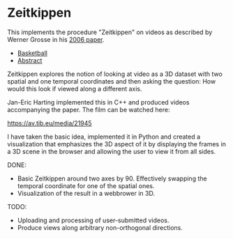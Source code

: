 # Zeitkippen
This implements the procedure "Zeitkippen" on videos as described by Werner Grosse in his [2006 paper](https://core.ac.uk/download/pdf/14510663.pdf).

* [Basketball](https://zeitkippen.qvwx.de/index.html?q=_Basketball)
* [Abstract](https://zeitkippen.qvwx.de/index.html?q=_Abstract)

Zeitkippen explores the notion of looking at video as a 3D dataset with two spatial and one temporal coordinates and then asking the question: How would this look if viewed along a different axis.

Jan-Eric Harting implemented this in C++ and produced videos accompanying the paper. The film can be watched here:

https://av.tib.eu/media/21945

I have taken the basic idea, implemented it in Python and created a visualization that emphasizes the 3D aspect of it by displaying the frames in a 3D scene in the browser and allowing the user to view it from all sides.

DONE:

* Basic Zeitkippen around two axes by 90. Effectively swapping the temporal coordinate for one of the spatial ones.
* Visualization of the result in a webbrower in 3D.

TODO:

* Uploading and processing of user-submitted videos.
* Produce views along arbitrary non-orthogonal directions.
